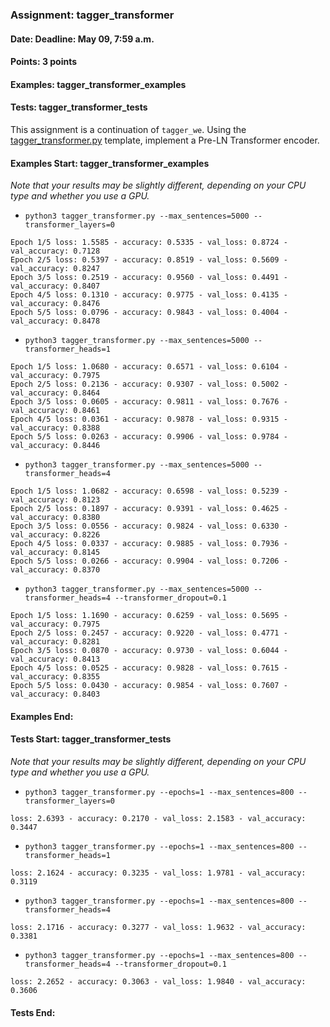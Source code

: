 ### Assignment: tagger_transformer
#### Date: Deadline: May 09, 7:59 a.m.
#### Points: 3 points
#### Examples: tagger_transformer_examples
#### Tests: tagger_transformer_tests

This assignment is a continuation of `tagger_we`. Using the
[tagger_transformer.py](https://github.com/ufal/npfl114/tree/master/labs/11/tagger_transformer.py)
template, implement a Pre-LN Transformer encoder.

#### Examples Start: tagger_transformer_examples
_Note that your results may be slightly different, depending on your CPU type and whether you use a GPU._
- `python3 tagger_transformer.py --max_sentences=5000 --transformer_layers=0`
```
Epoch 1/5 loss: 1.5585 - accuracy: 0.5335 - val_loss: 0.8724 - val_accuracy: 0.7128
Epoch 2/5 loss: 0.5397 - accuracy: 0.8519 - val_loss: 0.5609 - val_accuracy: 0.8247
Epoch 3/5 loss: 0.2519 - accuracy: 0.9560 - val_loss: 0.4491 - val_accuracy: 0.8407
Epoch 4/5 loss: 0.1310 - accuracy: 0.9775 - val_loss: 0.4135 - val_accuracy: 0.8476
Epoch 5/5 loss: 0.0796 - accuracy: 0.9843 - val_loss: 0.4004 - val_accuracy: 0.8478
```
- `python3 tagger_transformer.py --max_sentences=5000 --transformer_heads=1`
```
Epoch 1/5 loss: 1.0680 - accuracy: 0.6571 - val_loss: 0.6104 - val_accuracy: 0.7975
Epoch 2/5 loss: 0.2136 - accuracy: 0.9307 - val_loss: 0.5002 - val_accuracy: 0.8464
Epoch 3/5 loss: 0.0605 - accuracy: 0.9811 - val_loss: 0.7676 - val_accuracy: 0.8461
Epoch 4/5 loss: 0.0361 - accuracy: 0.9878 - val_loss: 0.9315 - val_accuracy: 0.8388
Epoch 5/5 loss: 0.0263 - accuracy: 0.9906 - val_loss: 0.9784 - val_accuracy: 0.8446
```
- `python3 tagger_transformer.py --max_sentences=5000 --transformer_heads=4`
```
Epoch 1/5 loss: 1.0682 - accuracy: 0.6598 - val_loss: 0.5239 - val_accuracy: 0.8123
Epoch 2/5 loss: 0.1897 - accuracy: 0.9391 - val_loss: 0.4625 - val_accuracy: 0.8380
Epoch 3/5 loss: 0.0556 - accuracy: 0.9824 - val_loss: 0.6330 - val_accuracy: 0.8226
Epoch 4/5 loss: 0.0337 - accuracy: 0.9885 - val_loss: 0.7936 - val_accuracy: 0.8145
Epoch 5/5 loss: 0.0266 - accuracy: 0.9904 - val_loss: 0.7206 - val_accuracy: 0.8370
```
- `python3 tagger_transformer.py --max_sentences=5000 --transformer_heads=4 --transformer_dropout=0.1`
```
Epoch 1/5 loss: 1.1690 - accuracy: 0.6259 - val_loss: 0.5695 - val_accuracy: 0.7975
Epoch 2/5 loss: 0.2457 - accuracy: 0.9220 - val_loss: 0.4771 - val_accuracy: 0.8281
Epoch 3/5 loss: 0.0870 - accuracy: 0.9730 - val_loss: 0.6044 - val_accuracy: 0.8413
Epoch 4/5 loss: 0.0525 - accuracy: 0.9828 - val_loss: 0.7615 - val_accuracy: 0.8355
Epoch 5/5 loss: 0.0430 - accuracy: 0.9854 - val_loss: 0.7607 - val_accuracy: 0.8403
```
#### Examples End:
#### Tests Start: tagger_transformer_tests
_Note that your results may be slightly different, depending on your CPU type and whether you use a GPU._
- `python3 tagger_transformer.py --epochs=1 --max_sentences=800 --transformer_layers=0`
```
loss: 2.6393 - accuracy: 0.2170 - val_loss: 2.1583 - val_accuracy: 0.3447
```
- `python3 tagger_transformer.py --epochs=1 --max_sentences=800 --transformer_heads=1`
```
loss: 2.1624 - accuracy: 0.3235 - val_loss: 1.9781 - val_accuracy: 0.3119
```
- `python3 tagger_transformer.py --epochs=1 --max_sentences=800 --transformer_heads=4`
```
loss: 2.1716 - accuracy: 0.3277 - val_loss: 1.9632 - val_accuracy: 0.3381
```
- `python3 tagger_transformer.py --epochs=1 --max_sentences=800 --transformer_heads=4 --transformer_dropout=0.1`
```
loss: 2.2652 - accuracy: 0.3063 - val_loss: 1.9840 - val_accuracy: 0.3606
```
#### Tests End:

